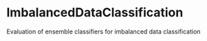 # ImbalancedDataClassification
Evaluation of ensemble classifiers for imbalanced data classification

